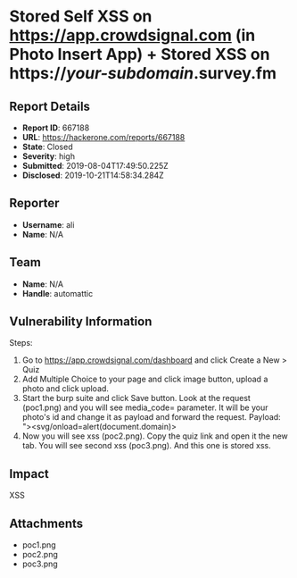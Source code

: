 # Stored Self XSS on https://app.crowdsignal.com (in Photo Insert App) + Stored XSS on https://*your-subdomain*.survey.fm

## Report Details
- **Report ID**: 667188
- **URL**: https://hackerone.com/reports/667188
- **State**: Closed
- **Severity**: high
- **Submitted**: 2019-08-04T17:49:50.225Z
- **Disclosed**: 2019-10-21T14:58:34.284Z

## Reporter
- **Username**: ali
- **Name**: N/A

## Team
- **Name**: N/A
- **Handle**: automattic

## Vulnerability Information
Steps:
1. Go to https://app.crowdsignal.com/dashboard and click Create a New > Quiz
2. Add Multiple Choice to your page and click image button, upload a photo and click upload.
3. Start the burp suite and click Save button. Look at the request (poc1.png) and you will see media_code= parameter. It will be your photo's id and change it as payload and forward the request. Payload: "><svg/onload=alert(document.domain)> 
4. Now you will see xss (poc2.png). Copy the quiz link and open it the new tab. You will see second xss (poc3.png). And this one is stored xss.

## Impact

XSS

## Attachments
- poc1.png
- poc2.png
- poc3.png
